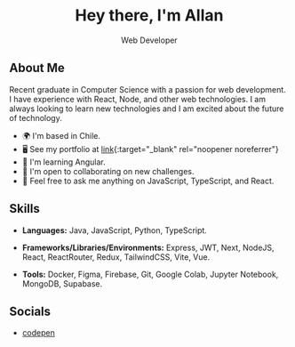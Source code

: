 <h1 align="center">Hey there, I'm Allan</h1>
<p align="center">Web Developer</p>

## About Me
Recent graduate in Computer Science with a passion for web development. I have experience with React, Node, and other web technologies. I am always looking to learn new technologies and I am excited about the future of technology.

- 🌍 I'm based in Chile.
- 🖥️ See my portfolio at [link](allan.pages.dev){:target="_blank" rel="noopener noreferrer"}
- 🧠 I'm learning Angular.
- 🤝 I'm open to collaborating on new challenges.
- 💬 Feel free to ask me anything on JavaScript, TypeScript, and React.

## Skills

- **Languages:** Java, JavaScript, Python, TypeScript.

- **Frameworks/Libraries/Environments:** Express, JWT, Next, NodeJS, React, ReactRouter, Redux, TailwindCSS, Vite, Vue.
- **Tools:** Docker, Figma, Firebase, Git, Google Colab, Jupyter Notebook, MongoDB, Supabase.

## Socials

- [codepen](https://codepen.io/im-allan)

